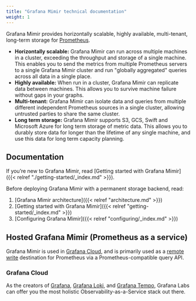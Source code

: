 ```yaml
---
title: "Grafana Mimir technical documentation"
weight: 1
---
```


Grafana Mimir provides horizontally scalable, highly available, multi-tenant, long-term storage for [Prometheus](https://prometheus.io).

- **Horizontally scalable:** Grafana Mimir can run across multiple machines in a cluster, exceeding the throughput and storage of a single machine. This enables you to send the metrics from multiple Prometheus servers to a single Grafana Mimir cluster and run "globally aggregated" queries across all data in a single place.
- **Highly available:** When run in a cluster, Grafana Mimir can replicate data between machines. This allows you to survive machine failure without gaps in your graphs.
- **Multi-tenant:** Grafana Mimir can isolate data and queries from multiple different independent
  Prometheus sources in a single cluster, allowing untrusted parties to share the same cluster.
- **Long term storage:** Grafana Mimir supports S3, GCS, Swift and Microsoft Azure for long term storage of metric data. This allows you to durably store data for longer than the lifetime of any single machine, and use this data for long term capacity planning.

## Documentation

If you’re new to Grafana Mimir, read [Getting started with Grafana Mimir]({{< relref "./getting-started/_index.md" >}}).

Before deploying Grafana Mimir with a permanent storage backend, read:

1. [Grafana Mimir architecture]({{< relref "architecture.md" >}})
1. [Getting started with Grafana Mimir]({{< relref "getting-started/_index.md" >}})
1. [Configuring Grafana Mimir]({{< relref "configuring/_index.md" >}})

## Hosted Grafana Mimir (Prometheus as a service)

Grafana Mimir is used in [Grafana Cloud](https://grafana.com/cloud), and is primarily used as a [remote write](https://prometheus.io/docs/operating/configuration/#remote_write) destination for Prometheus via a Prometheus-compatible query API.

### Grafana Cloud

As the creators of [Grafana](https://grafana.com/oss/grafana/), [Grafana Loki](https://grafana.com/oss/loki/), and [Grafana Tempo](https://grafana.com/oss/tempo/), Grafana Labs can offer you the most holistic Observability-as-a-Service stack out there.
